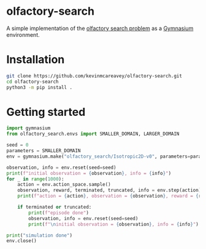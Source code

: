 # olfactory-search

A simple implementation of the [olfactory search problem](https://github.com/C0PEP0D/otto) as a [Gymnasium](https://github.com/Farama-Foundation/Gymnasium) environment.

# Installation

```bash
git clone https://github.com/kevinmcareavey/olfactory-search.git
cd olfactory-search
python3 -m pip install .
```

# Getting started

```python
import gymnasium
from olfactory_search.envs import SMALLER_DOMAIN, LARGER_DOMAIN

seed = 0
parameters = SMALLER_DOMAIN
env = gymnasium.make("olfactory_search/Isotropic2D-v0", parameters=parameters, max_episode_steps=parameters.T_max)

observation, info = env.reset(seed=seed)
print(f"initial observation = {observation}, info = {info}")
for _ in range(1000):
    action = env.action_space.sample()
    observation, reward, terminated, truncated, info = env.step(action)
    print(f"action = {action}, observation = {observation}, reward = {reward}, done = {terminated or truncated}, info = {info}")

    if terminated or truncated:
        print(f"episode done")
        observation, info = env.reset(seed=seed)
        print(f"\ninitial observation = {observation}, info = {info}")

print("simulation done")
env.close()
```
